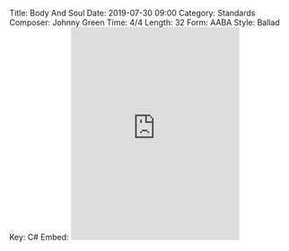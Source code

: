 Title: Body And Soul
Date: 2019-07-30 09:00
Category: Standards
Composer: Johnny Green
Time: 4/4
Length: 32
Form: AABA
Style: Ballad
Key: C#
Embed: <iframe src="https://open.spotify.com/embed/user/thatdavidmiller/playlist/0Rutd204uQBL0xquFrLyOW" width="300" height="380" frameborder="0" allowtransparency="true" allow="encrypted-media"></iframe>

